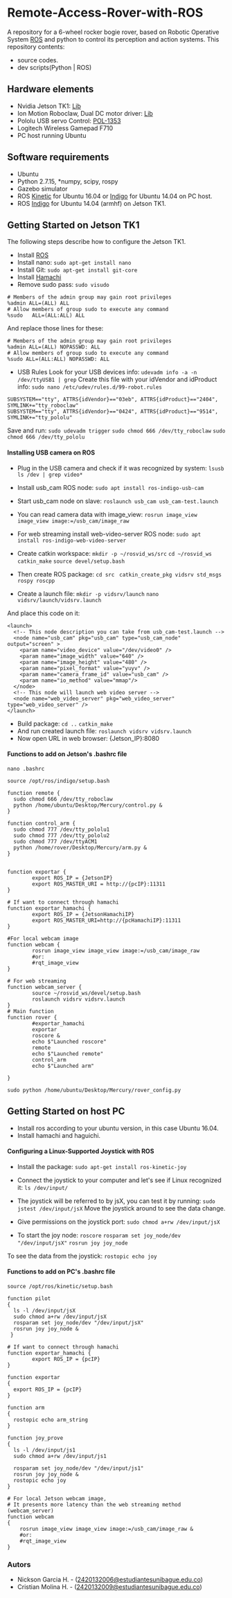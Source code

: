 # Remote-Access-Rover-with-ROS
A repository for a 6-wheel rocker bogie rover, based on Robotic Operative System [ROS][ros] and python to control its perception and action systems.
This repository contents: 
- source codes.
- dev scripts(Python | ROS)

## Hardware elements
- Nvidia Jetson TK1: [Lib][jet]
- Ion Motion Roboclaw, Dual DC motor driver: [Lib][lib-rc]
- Pololu USB servo Control: [POL-1353][pol]
- Logitech Wireless Gamepad F710 
- PC host running Ubuntu

## Software requirements
- Ubuntu
- Python 2.7.15,
*numpy, scipy, rospy
- Gazebo simulator
- ROS [Kinetic][kin] for Ubuntu 16.04 or [Indigo][ind] for Ubuntu 14.04 on PC host.
- ROS [Indigo][ind-j] for Ubuntu 14.04 (armhf) on Jetson TK1.

## Getting Started on Jetson TK1
The following steps describe how to configure the Jetson TK1.
- Install [ROS][ind-j]
- Install nano: `sudo apt-get install nano`
- Install Git: `sudo apt-get install git-core`
- Install [Hamachi][ham]
- Remove sudo pass:
`sudo visudo`
```
# Members of the admin group may gain root privileges
%admin ALL=(ALL) ALL
# Allow members of group sudo to execute any command
%sudo   ALL=(ALL:ALL) ALL
```
And replace those lines for these:
```
# Members of the admin group may gain root privileges
%admin ALL=(ALL) NOPASSWD: ALL
# Allow members of group sudo to execute any command
%sudo ALL=(ALL:ALL) NOPASSWD: ALL
```
- USB Rules
Look for your USB devices info:
`udevadm info -a -n /dev/ttyUSB1 | grep`
Create this file with your idVendor and idProduct info:
`sudo nano /etc/udev/rules.d/99-robot.rules`

```
SUBSYSTEM=="tty", ATTRS{idVendor}=="03eb", ATTRS{idProduct}=="2404", SYMLINK+="tty_roboclaw"
SUBSYSTEM=="tty", ATTRS{idVendor}=="0424", ATTRS{idProduct}=="9514", SYMLINK+="tty_pololu"
```
Save and run:
`sudo udevadm trigger`
`sudo chmod 666 /dev/tty_roboclaw`
`sudo chmod 666 /dev/tty_pololu`

#### Installing USB camera on ROS
- Plug in the USB camera and check if it was recognized by system:
`lsusb `
`ls /dev | grep video*`

- Install usb_cam ROS node:
`sudo apt install ros-indigo-usb-cam`
- Start usb_cam node on slave:
`roslaunch usb_cam usb_cam-test.launch`
- You can read camera data with image_view:
`rosrun image_view image_view image:=/usb_cam/image_raw`
- For web streaming install web-video-server ROS node:
`sudo apt install ros-indigo-web-video-server`
- Create catkin workspace:
`mkdir -p ~/rosvid_ws/src`
`cd ~/rosvid_ws`
`catkin_make`
`source devel/setup.bash`
- Then create ROS package:
`cd src `
`catkin_create_pkg vidsrv std_msgs rospy roscpp `
- Create a launch file:
`mkdir -p vidsrv/launch` 
`nano vidsrv/launch/vidsrv.launch`

And place this code on it:
```
<launch>
  <!-- This node description you can take from usb_cam-test.launch -->
  <node name="usb_cam" pkg="usb_cam" type="usb_cam_node" output="screen" >
    <param name="video_device" value="/dev/video0" />
    <param name="image_width" value="640" />
    <param name="image_height" value="480" />
    <param name="pixel_format" value="yuyv" />
    <param name="camera_frame_id" value="usb_cam" />
    <param name="io_method" value="mmap"/>
  </node>
  <!-- This node will launch web video server -->
  <node name="web_video_server" pkg="web_video_server" type="web_video_server" />
</launch>
```
- Build package:
`cd ..` 
`catkin_make `
- And run created launch file:
`roslaunch vidsrv vidsrv.launch `
- Now open URL in web browser: {Jetson_IP}:8080
 
#### Functions to add on Jetson's .bashrc file
`nano .bashrc`
```
source /opt/ros/indigo/setup.bash

function remote {
  sudo chmod 666 /dev/tty_roboclaw
  python /home/ubuntu/Desktop/Mercury/control.py &
}

function control_arm {
  sudo chmod 777 /dev/tty_pololu1
  sudo chmod 777 /dev/tty_pololu2
  sudo chmod 777 /dev/ttyACM1
  python /home/rover/Desktop/Mercury/arm.py &
}


function exportar {
        export ROS_IP = {JetsonIP}
        export ROS_MASTER_URI = http://{pcIP}:11311
}

# If want to connect through hamachi
function exportar_hamachi {
        export ROS_IP = {JetsonHamachiIP}
        export ROS_MASTER_URI=http://{pcHamachiIP}:11311
}

#For local webcam image
function webcam {
        rosrun image_view image_view image:=/usb_cam/image_raw
        #or:
        #rqt_image_view
}

# For web streaming
function webcam_server {
        source ~/rosvid_ws/devel/setup.bash
        roslaunch vidsrv vidsrv.launch
}
# Main function
function rover {
        #exportar_hamachi
        exportar
        roscore &
        echo $"Launched roscore"
        remote
        echo $"Launched remote"
        control_arm
        echo $"Launched arm"

}

sudo python /home/ubuntu/Desktop/Mercury/rover_config.py
```
## Getting Started on host PC
- Install ros according to your ubuntu version, in this case Ubuntu 16.04.
- Install hamachi and haguichi.
#### Configuring a Linux-Supported Joystick with ROS
- Install the package:
`sudo apt-get install ros-kinetic-joy`

- Connect the joystick to your computer and let's see if Linux recognized it:
`ls /dev/input/`
- The joystick will be referred to by jsX, you can test it by running:
`sudo jstest /dev/input/jsX`
Move the joystick around to see the data change. 
- Give permissions on the joystick port:
`sudo chmod a+rw /dev/input/jsX`
- To start the joy node:
`roscore`
`rosparam set joy_node/dev "/dev/input/jsX"`
`rosrun joy joy_node`

To see the data from the joystick:
`rostopic echo joy`

#### Functions to add on PC's .bashrc file
```
source /opt/ros/kinetic/setup.bash

function pilot
{
  ls -l /dev/input/jsX
  sudo chmod a+rw /dev/input/jsX
  rosparam set joy_node/dev "/dev/input/jsX"
  rosrun joy joy_node &
 }

# If want to connect through hamachi
function exportar_hamachi {
        export ROS_IP = {pcIP}
}

function exportar
{
  export ROS_IP = {pcIP}
}

function arm
{
  rostopic echo arm_string
}

function joy_prove
{
  ls -l /dev/input/js1
  sudo chmod a+rw /dev/input/js1

  rosparam set joy_node/dev "/dev/input/js1"
  rosrun joy joy_node &
  rostopic echo joy
}

# For local Jetson webcam image, 
# It presents more latency than the web streaming method (webcam_server)
function webcam
{
	rosrun image_view image_view image:=/usb_cam/image_raw &
	#or:
	#rqt_image_view
}
```


### Autors
* Nickson Garcia H. -  (2420132006@estudiantesunibague.edu.co)
* Cristian Molina H. - (2420132009@estudiantesunibague.edu.co)

[ros]: <http://www.ros.org/>
[lib-rc]: <http://www.basicmicro.com/downloads>
[pol]: <https://www.pololu.com/product/1353>
[jet]: <https://developer.nvidia.com/embedded/downloads#?tx=$product,jetson_tk1$software,l4t-tk1>
[kin]: <http://wiki.ros.org/kinetic/Installation/Ubuntu>
[ind]: <http://wiki.ros.org/indigo/Installation/Ubuntu>
[ind-j]: <http://wiki.ros.org/indigo/Installation/UbuntuARM>
[ham]: <https://medium.com/@KyleARector/logmein-hamachi-on-raspberry-pi-ad2ba3619f3a>
